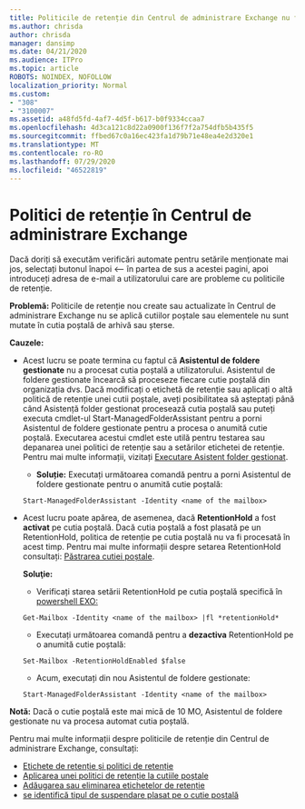 ```yaml
---
title: Politicile de retenție din Centrul de administrare Exchange nu funcționează
ms.author: chrisda
author: chrisda
manager: dansimp
ms.date: 04/21/2020
ms.audience: ITPro
ms.topic: article
ROBOTS: NOINDEX, NOFOLLOW
localization_priority: Normal
ms.custom:
- "308"
- "3100007"
ms.assetid: a48fd5fd-4af7-4d5f-b617-b0f9334ccaa7
ms.openlocfilehash: 4d3ca121c8d22a0900f136f7f2a754dfb5b435f5
ms.sourcegitcommit: ffbed67c0a16ec423fa1d79b71e48ea4e2d320e1
ms.translationtype: MT
ms.contentlocale: ro-RO
ms.lasthandoff: 07/29/2020
ms.locfileid: "46522819"
---
```

# <a name="retention-policies-in-exchange-admin-center"></a>Politici de retenție în Centrul de administrare Exchange

Dacă doriți să executăm verificări automate pentru setările menționate mai jos, selectați butonul înapoi <-- în partea de sus a acestei pagini, apoi introduceți adresa de e-mail a utilizatorului care are probleme cu politicile de retenție.

 **Problemă:** Politicile de retenție nou create sau actualizate în Centrul de administrare Exchange nu se aplică cutiilor poștale sau elementele nu sunt mutate în cutia poștală de arhivă sau șterse. 
  
 **Cauzele:**
  
- Acest lucru se poate termina cu faptul că **Asistentul de foldere gestionate** nu a procesat cutia poștală a utilizatorului. Asistentul de foldere gestionate încearcă să proceseze fiecare cutie poștală din organizația dvs. Dacă modificați o etichetă de retenție sau aplicați o altă politică de retenție unei cutii poștale, aveți posibilitatea să așteptați până când Asistență folder gestionat procesează cutia poștală sau puteți executa cmdlet-ul Start-ManagedFolderAssistant pentru a porni Asistentul de foldere gestionate pentru a procesa o anumită cutie poștală. Executarea acestui cmdlet este utilă pentru testarea sau depanarea unei politici de retenție sau a setărilor etichetei de retenție. Pentru mai multe informații, vizitați [Executare Asistent folder gestionat](https://msdn.microsoft.com/library/gg271153%28v=exchsrvcs.149%29.aspx#managedfolderassist).
    
  - **Soluție:** Executați următoarea comandă pentru a porni Asistentul de foldere gestionate pentru o anumită cutie poștală:
    
  ```
  Start-ManagedFolderAssistant -Identity <name of the mailbox>
  ```

- Acest lucru poate apărea, de asemenea, dacă **RetentionHold** a fost **activat** pe cutia poștală. Dacă cutia poștală a fost plasată pe un RetentionHold, politica de retenție pe cutia poștală nu va fi procesată în acest timp. Pentru mai multe informații despre setarea RetentionHold consultați: [Păstrarea cutiei poștale](https://docs.microsoft.com/exchange/security-and-compliance/messaging-records-management/mailbox-retention-hold).
    
    **Soluţie:**
    
  - Verificați starea setării RetentionHold pe cutia poștală specifică în [powershell EXO:](https://docs.microsoft.com/powershell/exchange/exchange-online/connect-to-exchange-online-powershell/connect-to-exchange-online-powershell?view=exchange-ps)
    
  ```
  Get-Mailbox -Identity <name of the mailbox> |fl *retentionHold*
  ```

  - Executați următoarea comandă pentru a **dezactiva** RetentionHold pe o anumită cutie poștală:
    
  ```
  Set-Mailbox -RetentionHoldEnabled $false
  ```

  - Acum, executați din nou Asistentul de foldere gestionate:
    
  ```
  Start-ManagedFolderAssistant -Identity <name of the mailbox>
  ```

 **Notă:** Dacă o cutie poștală este mai mică de 10 MO, Asistentul de foldere gestionate nu va procesa automat cutia poștală.
 
Pentru mai multe informații despre politicile de retenție din Centrul de administrare Exchange, consultați:
- [Etichete de retenție și politici de retenție](https://docs.microsoft.com/exchange/security-and-compliance/messaging-records-management/retention-tags-and-policies)
- [Aplicarea unei politici de retenție la cutiile poștale](https://docs.microsoft.com/exchange/security-and-compliance/messaging-records-management/apply-retention-policy)
- [Adăugarea sau eliminarea etichetelor de retenție](https://docs.microsoft.com/exchange/security-and-compliance/messaging-records-management/add-or-remove-retention-tags)
- [se identifică tipul de suspendare plasat pe o cutie poștală](https://docs.microsoft.com/microsoft-365/compliance/identify-a-hold-on-an-exchange-online-mailbox)
